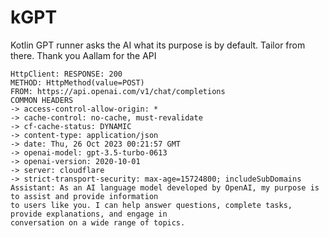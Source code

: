 # kGPT
Kotlin GPT runner asks the AI what its purpose is by default. Tailor from there. Thank you Aallam for the API

```
HttpClient: RESPONSE: 200 
METHOD: HttpMethod(value=POST)
FROM: https://api.openai.com/v1/chat/completions
COMMON HEADERS
-> access-control-allow-origin: *
-> cache-control: no-cache, must-revalidate
-> cf-cache-status: DYNAMIC
-> content-type: application/json
-> date: Thu, 26 Oct 2023 00:21:57 GMT
-> openai-model: gpt-3.5-turbo-0613
-> openai-version: 2020-10-01
-> server: cloudflare
-> strict-transport-security: max-age=15724800; includeSubDomains
Assistant: As an AI language model developed by OpenAI, my purpose is to assist and provide information
to users like you. I can help answer questions, complete tasks, provide explanations, and engage in
conversation on a wide range of topics.
```
